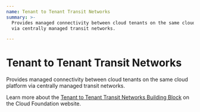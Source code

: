 ```yaml
---
name: Tenant to Tenant Transit Networks
summary: >-
  Provides managed connectivity between cloud tenants on the same cloud platform
  via centrally managed transit networks.

---
```


# Tenant to Tenant Transit Networks

Provides managed connectivity between cloud tenants on the same cloud platform via centrally managed transit networks.

Learn more about the [Tenant to Tenant Transit Networks Building Block](https://cloudfoundation.org/maturity-model/service-ecosystem/tenant-to-tenant-transit-networks.html) on the Cloud Foundation website.
